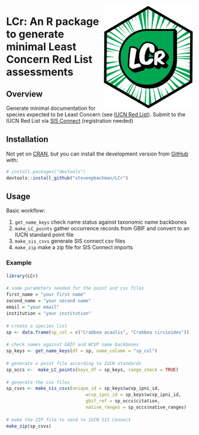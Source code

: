 
<a href="https://matildabrown.github.io/rWCVP/"><img src="man/figures/logo.png" align="right" height="276"/></a>

# LCr: An R package to generate minimal Least Concern Red List assessments

## Overview

Generate minimal documentation for species expected to be Least Concern
(see [IUCN Red List](https://www.iucnredlist.org/)). Submit to the IUCN
Red List via [SIS Connect](https://connect.iucnredlist.org/)
(registration needed)

## Installation

Not yet on [CRAN](https://CRAN.R-project.org), but you can install the
development version from [GitHub](https://github.com/) with:

``` r
# install.packages("devtools")
devtools::install_github("stevenpbachman/LCr")
```

## Usage

Basic workflow:

1.  `get_name_keys` check name status against taxonomic name backbones
2.  `make_LC_points` gather occurrence records from GBIF and convert to
    an IUCN standard point file
3.  `make_sis_csvs` generate SIS connect csv files
4.  `make_zip` make a zip file for SIS Connect imports

### Example

``` r
library(LCr)

# some parameters needed for the point and csv files
first_name = "your first name"
second_name = "your second name"
email = "your email"
institution = "your institution"

# create a species list
sp <- data.frame(sp_col = c("Crabbea acaulis", "Crabbea cirsioides"))

# check names against GBIF and WCVP name backbones 
sp_keys <- get_name_keys(df = sp, name_column = "sp_col")

# generate a point file according to IUCN standards
sp_occs <-  make_LC_points(keys_df = sp_keys, range_check = TRUE)

# generate the csv files
sp_csvs <- make_sis_csvs(unique_id = sp_keys$wcvp_ipni_id,
                              wcvp_ipni_id = sp_keys$wcvp_ipni_id,
                              gbif_ref = sp_occs$citation,
                              native_ranges = sp_occs$native_ranges)

# make the ZIP file to send to IUCN SIS Connect
make_zip(sp_csvs)
```
